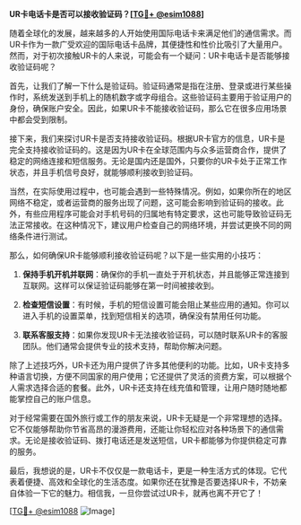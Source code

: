 **UR卡电话卡是否可以接收验证码？[[TG💪+ @esim1088](https://t.me/s/esim1088)]**

随着全球化的发展，越来越多的人开始使用国际电话卡来满足他们的通信需求。而UR卡作为一款广受欢迎的国际电话卡品牌，其便捷性和性价比吸引了大量用户。然而，对于初次接触UR卡的人来说，可能会有一个疑问：UR卡电话卡是否能够接收验证码呢？

首先，让我们了解一下什么是验证码。验证码通常是指在注册、登录或进行某些操作时，系统发送到手机上的随机数字或字母组合。这些验证码主要用于验证用户的身份，确保账户安全。因此，如果UR卡不能接收验证码，那么它在很多应用场景中都会受到限制。

接下来，我们来探讨UR卡是否支持接收验证码。根据UR卡官方的信息，UR卡是完全支持接收验证码的。这是因为UR卡在全球范围内与众多运营商合作，提供了稳定的网络连接和短信服务。无论是国内还是国外，只要你的UR卡处于正常工作状态，并且手机信号良好，就能够顺利接收到验证码。

当然，在实际使用过程中，也可能会遇到一些特殊情况。例如，如果你所在的地区网络不稳定，或者运营商的服务出现了问题，这可能会影响到验证码的接收。此外，有些应用程序可能会对手机号码的归属地有特定要求，这也可能导致验证码无法正常接收。在这种情况下，建议用户检查自己的网络环境，并尝试更换不同的网络条件进行测试。

那么，如何确保UR卡能够顺利接收验证码呢？以下是一些实用的小技巧：

1. **保持手机开机并联网**：确保你的手机一直处于开机状态，并且能够正常连接到互联网。这样可以保证验证码能够在第一时间被接收到。
   
2. **检查短信设置**：有时候，手机的短信设置可能会阻止某些应用的通知。你可以进入手机的设置菜单，找到短信相关的选项，确保没有禁用任何功能。

3. **联系客服支持**：如果你发现UR卡无法接收验证码，可以随时联系UR卡的客服团队。他们通常会提供专业的技术支持，帮助你解决问题。

除了上述技巧外，UR卡还为用户提供了许多其他便利的功能。比如，UR卡支持多种语言切换，方便不同国家的用户使用；它还提供了灵活的资费方案，可以根据个人需求选择合适的套餐。此外，UR卡还支持在线充值和管理，让用户随时随地都能掌控自己的账户信息。

对于经常需要在国外旅行或工作的朋友来说，UR卡无疑是一个非常理想的选择。它不仅能够帮助你节省高昂的漫游费用，还能让你轻松应对各种场景下的通信需求。无论是接收验证码、拨打电话还是发送短信，UR卡都能够为你提供稳定可靠的服务。

最后，我想说的是，UR卡不仅仅是一款电话卡，更是一种生活方式的体现。它代表着便捷、高效和全球化的生活态度。如果你还在犹豫是否要选择UR卡，不妨亲自体验一下它的魅力。相信我，一旦你尝试过UR卡，就再也离不开它了！

[[TG💪+ @esim1088](https://t.me/s/esim1088) ![Image](https://i.postimg.cc/4NQfJmqS/Snipaste-2025-05-13-00-14-12.png)]